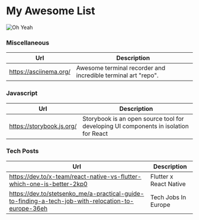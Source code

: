 # My Awesome List 
![Oh Yeah](https://tenor.com/view/party-parrot-bird-gif-8275708.gif)
### Miscellaneous

| Url                    | Description                                                  |
| ---------------------- | ------------------------------------------------------------ |
| https://asciinema.org/ | Awesome terminal recorder and incredible terminal art "repo". |



### Javascript

| Url                    | Description                                                  |
| ---------------------- | ------------------------------------------------------------ |
| https://storybook.js.org/| Storybook is an open source tool for developing UI components in isolation for React |


### Tech Posts

| Url                    | Description                                                  |
| ---------------------- | ------------------------------------------------------------ |
| https://dev.to/x-team/react-native-vs-flutter-which-one-is-better-2kp0| Flutter x React Native|
|https://dev.to/stetsenko_me/a-practical-guide-to-finding-a-tech-job-with-relocation-to-europe-36eh| Tech Jobs In Europe|

